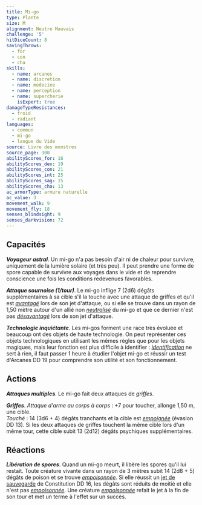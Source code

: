 ```yaml
---
title: Mi-go
type: Plante
size: M
alignment: Neutre Mauvais
challenge: '5'
hitDiceCount: 8
savingThrows:
  - for
  - con
  - cha
skills:
  - name: arcanes
  - name: discretion
  - name: medecine
  - name: perception
  - name: supercherie
    isExpert: true
damageTypeResistances:
  - froid
  - radiant
languages:
  - commun
  - mi-go
  - langue du Vide
source: Livre des monstres
source_page: 300
abilityScores_for: 16
abilityScores_dex: 19
abilityScores_con: 21
abilityScores_int: 25
abilityScores_sag: 15
abilityScores_cha: 13
ac_armorType: armure naturelle
ac_value: 3
movement_walk: 9
movement_fly: 18
senses_blindsight: 9
senses_darkvision: 72
---
```

## Capacités
_**Voyageur astral**_. Un mi-go n'a pas besoin d'air ni de chaleur pour survivre, uniquement de la lumière solaire (et très peu). Il peut prendre une forme de spore capable de survivre aux voyages dans le vide et de reprendre conscience une fois les conditions redevenues favorables.

_**Attaque sournoise (1/tour)**_. Le mi-go inflige 7 (2d6) dégâts supplémentaires à sa cible s'il la touche avec une attaque de griffes et qu'il est [_avantagé_](/utiliser-les-caracteristiques/#avantage-et-desavantage) lors de son jet d'attaque, ou si elle se trouve dans un rayon de 1,50 mètre autour d'un allié non [_neutralisé_](/gerer-la-sante-du-personnage/#neutralise) du mi-go et que ce dernier n'est pas [_désavantagé_](/utiliser-les-caracteristiques/#avantage-et-desavantage) lors de son jet d'attaque.

_**Technologie inquiétante**_. Les mi-gos forment une race très évoluée et beaucoup ont des objets de haute technologie. On peut représenter ces objets technologiques en utilisant les mêmes règles que pour les objets magiques, mais leur fonction est plus difficile à identifier : [_identification_](/grimoire/identification/) ne sert à rien, il faut passer 1 heure à étudier l'objet mi-go et réussir un test d'Arcanes DD 19 pour comprendre son utilité et son fonctionnement.

## Actions
_**Attaques multiples**_. Le mi-go fait deux attaques de _griffes_.

_**Griffes**_. _Attaque d'arme au corps à corps_ : +7 pour toucher, allonge 1,50 m, une cible.  
_Touché_ : 14 (3d6 + 4) dégâts tranchants et la cible est [_empoignée_](/gerer-la-sante-du-personnage/#empoigne) (évasion DD 13). Si les deux attaques de griffes touchent la même cible lors d'un même tour, cette cible subit 13 (2d12) dégâts psychiques supplémentaires.

## Réactions
_**Libération de spores**_. Quand un mi-go meurt, il libère les spores qu'il lui restait. Toute créature vivante dans un rayon de 3 mètres subit 14 (2d8 + 5) dégâts de poison et se trouve [_empoisonnée_](/gerer-la-sante-du-personnage/#empoisonne). Si elle réussit un [jet de sauvegarde](/utiliser-les-caracteristiques/#jets-de-sauvegarde) de Constitution DD 16, les dégâts sont réduits de moitié et elle n'est pas [_empoisonnée_](/gerer-la-sante-du-personnage/#empoisonne). Une créature [_empoisonnée_](/gerer-la-sante-du-personnage/#empoisonne) refait le jet à la fin de son tour et met un terme à l'effet sur un succès.
